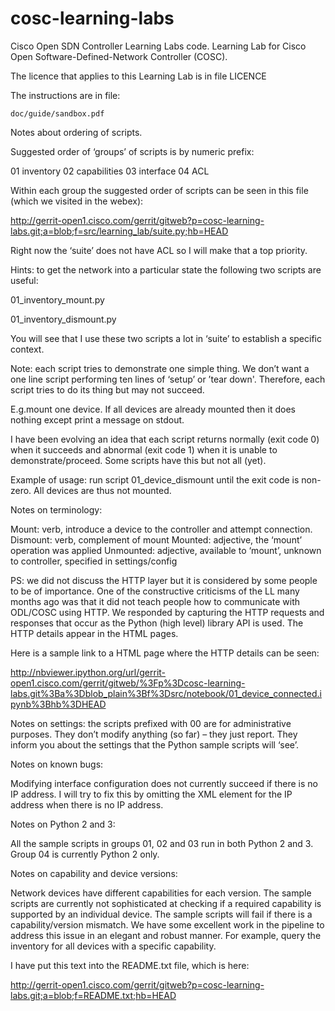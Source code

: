 # cosc-learning-labs
Cisco Open SDN Controller Learning Labs code.
Learning Lab for Cisco Open Software-Defined-Network Controller (COSC).

The licence that applies to this Learning Lab is in file LICENCE

The instructions are in file:

	doc/guide/sandbox.pdf

Notes about ordering of scripts.

Suggested order of ‘groups’ of scripts is by numeric prefix:

01 inventory
02 capabilities
03 interface
04 ACL

Within each group the suggested order of scripts can be seen in this file (which we visited in the webex):

http://gerrit-open1.cisco.com/gerrit/gitweb?p=cosc-learning-labs.git;a=blob;f=src/learning_lab/suite.py;hb=HEAD

Right now the ‘suite’ does not have ACL so I will make that a top priority.

Hints: to get the network into a particular state the following two scripts are useful:

01_inventory_mount.py

01_inventory_dismount.py

You will see that I use these two scripts a lot in ‘suite’ to establish a specific context.

Note: each script tries to demonstrate one simple thing. We don’t want a one line script performing ten lines of ‘setup’ or ’tear down'. Therefore, each script tries to do its thing but may not succeed.

E.g.mount one device. If all devices are already mounted then it does nothing except print a message on stdout.

I have been evolving an idea that each script returns normally (exit code 0) when it succeeds and abnormal (exit code 1) when it is unable to demonstrate/proceed. Some scripts have this but not all (yet).

Example of usage: run script 01_device_dismount until the exit code is non-zero. All devices are thus not mounted.

Notes on terminology: 

Mount: verb, introduce a device to the controller and attempt connection.
Dismount: verb, complement of mount
Mounted: adjective, the ‘mount’ operation was applied
Unmounted: adjective, available to ‘mount’, unknown to controller, specified in settings/config

PS: we did not discuss the HTTP layer but it is considered by some people to be of importance. One of the constructive criticisms of the LL many months ago was that it did not teach people how to communicate with ODL/COSC using HTTP. We responded by capturing the HTTP requests and responses that occur as the Python (high level) library API is used. The HTTP details appear in the HTML pages.

Here is a sample link to a HTML page where the HTTP details can be seen:

http://nbviewer.ipython.org/url/gerrit-open1.cisco.com/gerrit/gitweb/%3Fp%3Dcosc-learning-labs.git%3Ba%3Dblob_plain%3Bf%3Dsrc/notebook/01_device_connected.ipynb%3Bhb%3DHEAD

Notes on settings: the scripts prefixed with 00 are for administrative purposes. They don’t modify anything (so far) – they just report. They inform you about the settings that the Python sample scripts will ‘see’.

Notes on known bugs:

Modifying interface configuration does not currently succeed if there is no IP address. I will try to fix this by omitting the XML element for the IP address when there is no IP address.

Notes on Python 2 and 3:

All the sample scripts in groups 01, 02 and 03 run in both Python 2 and 3. Group 04 is currently Python 2 only.

Notes on capability and device versions:

Network devices have different capabilities for each version. The sample scripts are currently not sophisticated at checking if a required capability is supported by an individual device. The sample scripts will fail if there is a capability/version mismatch. We have some excellent work in the pipeline to address this issue in an elegant and robust manner. For example, query the inventory for all devices with a specific capability.

I have put this text into the README.txt file, which is here:

http://gerrit-open1.cisco.com/gerrit/gitweb?p=cosc-learning-labs.git;a=blob;f=README.txt;hb=HEAD
